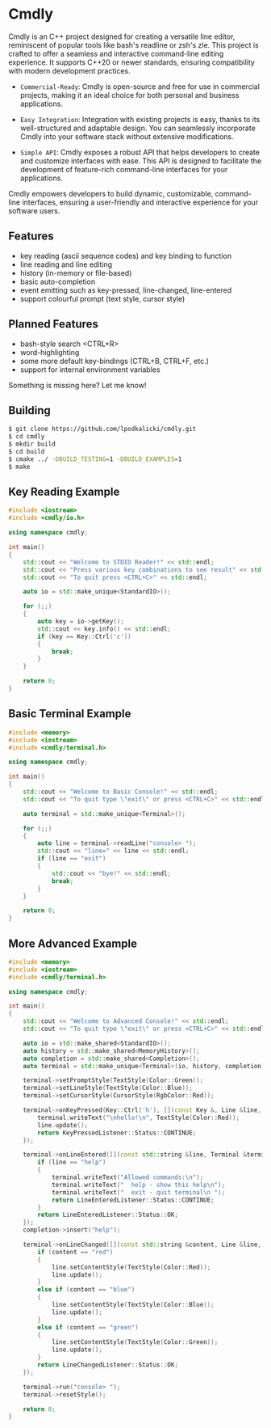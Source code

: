# Cmdly

Cmdly is an C++ project designed for creating a versatile line editor, reminiscent of popular tools like bash's readline or zsh's zle. This project is crafted to offer a seamless and interactive command-line editing experience. It supports C++20 or newer standards, ensuring compatibility with modern development practices.

* `Commercial-Ready`: Cmdly is open-source and free for use in commercial projects, making it an ideal choice for both personal and business applications.

* `Easy Integration`: Integration with existing projects is easy, thanks to its well-structured and adaptable design. You can seamlessly incorporate Cmdly into your software stack without extensive modifications.

* `Simple API`: Cmdly exposes a robust API that helps developers to create and customize interfaces with ease. This API is designed to facilitate the development of feature-rich command-line interfaces for your applications.

Cmdly empowers developers to build dynamic, customizable, command-line interfaces, ensuring a user-friendly and interactive experience for your software users.

## Features
* key reading (ascii sequence codes) and key binding to function
* line reading and line editing
* history (in-memory or file-based)
* basic auto-completion
* event emitting such as key-pressed, line-changed, line-entered
* support colourful prompt (text style, cursor style)

## Planned Features 
* bash-style search <CTRL+R>
* word-highlighting
* some more default key-bindings (CTRL+B, CTRL+F, etc.)
* support for internal environment variables

Something is missing here? Let me know!

## Building
```sh
$ git clone https://github.com/lpodkalicki/cmdly.git
$ cd cmdly
$ mkdir build
$ cd build
$ cmake ../ -DBUILD_TESTING=1 -DBUILD_EXAMPLES=1
$ make
```

## Key Reading Example

```cpp
#include <iostream>
#include <cmdly/io.h>

using namespace cmdly;

int main()
{
    std::cout << "Welcome to STDIO Reader!" << std::endl;
    std::cout << "Press various key combinations to see result" << std::endl;
    std::cout << "To quit press <CTRL+C>" << std::endl;

    auto io = std::make_unique<StandardIO>();

    for (;;)
    {
        auto key = io->getKey();
        std::cout << key.info() << std::endl;
        if (key == Key::Ctrl('c'))
        {
            break;
        }
    }

    return 0;
}
```

## Basic Terminal Example

```cpp
#include <memory>
#include <iostream>
#include <cmdly/terminal.h>

using namespace cmdly;

int main()
{
    std::cout << "Welcome to Basic Console!" << std::endl;
    std::cout << "To quit type \"exit\" or press <CTRL+C>" << std::endl;

    auto terminal = std::make_unique<Terminal>();

    for (;;)
    {
        auto line = terminal->readLine("console> ");
        std::cout << "line=" << line << std::endl;
        if (line == "exit")
        {
            std::cout << "bye!" << std::endl;
            break;
        }
    }

    return 0;
}
```

## More Advanced Example

```cpp
#include <memory>
#include <iostream>
#include <cmdly/terminal.h>

using namespace cmdly;

int main()
{
    std::cout << "Welcome to Advanced Console!" << std::endl;
    std::cout << "To quit type \"exit\" or press <CTRL+C>" << std::endl;

    auto io = std::make_shared<StandardIO>();
    auto history = std::make_shared<MemoryHistory>();
    auto completion = std::make_shared<Completion>();
    auto terminal = std::make_unique<Terminal>(io, history, completion);

    terminal->setPromptStyle(TextStyle(Color::Green));
    terminal->setLineStyle(TextStyle(Color::Blue));
    terminal->setCursorStyle(CursorStyle(RgbColor::Red));

    terminal->onKeyPressed(Key::Ctrl('h'), [](const Key &, Line &line, Cursor &, Terminal &terminal) {
        terminal.writeText("\nhello!\n", TextStyle(Color::Red));
        line.update();
        return KeyPressedListener::Status::CONTINUE;
    });

    terminal->onLineEntered([](const std::string &line, Terminal &terminal) {
        if (line == "help")
        {
            terminal.writeText("Allowed commands:\n");
            terminal.writeText("  help - show this help\n");
            terminal.writeText("  exit - quit terminal\n ");
            return LineEnteredListener::Status::CONTINUE;
        }
        return LineEnteredListener::Status::OK;
    });
    completion->insert("help");

    terminal->onLineChanged([](const std::string &content, Line &line, Cursor &, Terminal &) {
        if (content == "red")
        {
            line.setContentStyle(TextStyle(Color::Red));
            line.update();
        }
        else if (content == "blue")
        {
            line.setContentStyle(TextStyle(Color::Blue));
            line.update();
        }
        else if (content == "green")
        {
            line.setContentStyle(TextStyle(Color::Green));
            line.update();
        }
        return LineChangedListener::Status::OK;
    });

    terminal->run("console> ");
    terminal->resetStyle();

    return 0;
}
```

